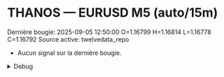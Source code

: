 # THANOS — EURUSD M5 (auto/15m)
Dernière bougie: 2025-09-05 12:50:00  O=1.16799  H=1.16814  L=1.16778  C=1.16792
Source active: twelvedata_repo

- Aucun signal sur la dernière bougie.

<details><summary>Debug</summary>

- TD_API_KEY manquant.

</details>
